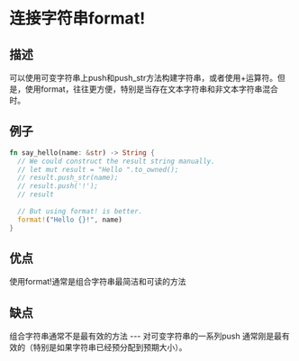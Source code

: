# 连接字符串format!

## 描述

可以使用可变字符串上push和push_str方法构建字符串，或者使用+运算符。但是，使用format，往往更方便，特别是当存在文本字符串和非文本字符串混合时。

## 例子

```rust
fn say_hello(name: &str) -> String {
  // We could construct the result string manually.
  // let mut result = "Hello ".to_owned();
  // result.push_str(name);
  // result.push('!');
  // result
  
  // But using format! is better.
  format!("Hello {}!", name)
}
```

## 优点

使用format!通常是组合字符串最简洁和可读的方法

## 缺点

组合字符串通常不是最有效的方法 --- 对可变字符串的一系列push 通常刚是最有效的（特别是如果字符串已经预分配到预期大小）。

